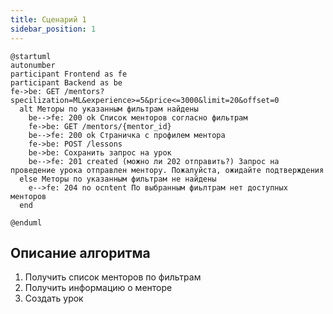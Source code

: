 ```yaml
---
title: Сценарий 1
sidebar_position: 1
---
```

```plantuml
@startuml 
autonumber 
participant Frontend as fe 
participant Backend as be
fe->be: GET /mentors?specilization=ML&experience>=5&price<=3000&limit=20&offset=0
  alt Меторы по указанным фильтрам найдены
    be-->fe: 200 ok Список менторов согласно фильтрам
    fe->be: GET /mentors/{mentor_id}
    be-->fe: 200 ok Страничка с профилем ментора
    fe->be: POST /lessons
    be->be: Сохранить запрос на урок
    be-->fe: 201 created (можно ли 202 отправить?) Запрос на проведение урока отправлен ментору. Пожалуйста, ожидайте подтверждения
  else Меторы по указанным фильтрам не найдены
    e-->fe: 204 no ocntent По выбранным фиьлтрам нет доступных менторов
  end

@enduml 

```
## Описание алгоритма

1. Получить список менторов по фильтрам
2. Получить информацию о менторе
3. Создать урок